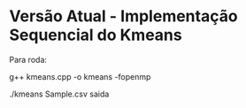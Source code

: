 # Versão Atual - Implementação Sequencial do Kmeans

Para roda:

g++ kmeans.cpp -o kmeans -fopenmp

 ./kmeans Sample.csv saida
